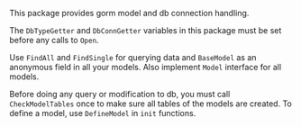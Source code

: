 This package provides gorm model and db connection handling.

The `DbTypeGetter` and `DbConnGetter` variables in this package must be set before any calls to `Open`.

Use `FindAll` and `FindSingle` for querying data and `BaseModel` as an anonymous field in all your models.
Also implement `Model` interface for all models.

Before doing any query or modification to db, you must call `CheckModelTables` once to make sure all tables of the
models are created. To define a model, use `DefineModel` in `init` functions.